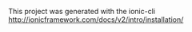 This project was generated with the ionic-cli
http://ionicframework.com/docs/v2/intro/installation/
